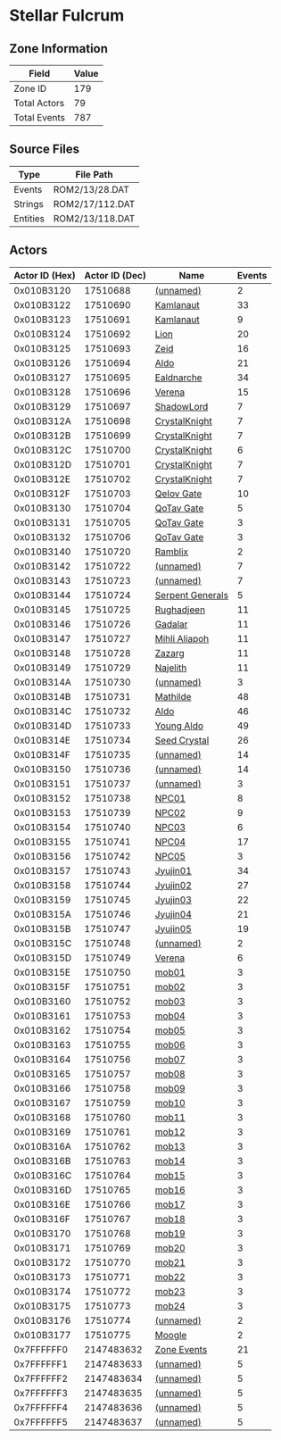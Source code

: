 # Stellar Fulcrum

## Zone Information

| Field        |   Value |
|--------------|---------|
| Zone ID      |     179 |
| Total Actors |      79 |
| Total Events |     787 |

## Source Files

| Type     | File Path       |
|----------|-----------------|
| Events   | ROM2/13/28.DAT  |
| Strings  | ROM2/17/112.DAT |
| Entities | ROM2/13/118.DAT |

## Actors

| Actor ID (Hex)   |   Actor ID (Dec) | Name                                                     |   Events |
|------------------|------------------|----------------------------------------------------------|----------|
| 0x010B3120       |         17510688 | [(unnamed)](./17510688/)                                 |        2 |
| 0x010B3122       |         17510690 | [Kamlanaut](./17510690%20-%20Kamlanaut/)                 |       33 |
| 0x010B3123       |         17510691 | [Kamlanaut](./17510691%20-%20Kamlanaut/)                 |        9 |
| 0x010B3124       |         17510692 | [Lion](./17510692%20-%20Lion/)                           |       20 |
| 0x010B3125       |         17510693 | [Zeid](./17510693%20-%20Zeid/)                           |       16 |
| 0x010B3126       |         17510694 | [Aldo](./17510694%20-%20Aldo/)                           |       21 |
| 0x010B3127       |         17510695 | [Ealdnarche](./17510695%20-%20Ealdnarche/)               |       34 |
| 0x010B3128       |         17510696 | [Verena](./17510696%20-%20Verena/)                       |       15 |
| 0x010B3129       |         17510697 | [ShadowLord](./17510697%20-%20ShadowLord/)               |        7 |
| 0x010B312A       |         17510698 | [CrystalKnight](./17510698%20-%20CrystalKnight/)         |        7 |
| 0x010B312B       |         17510699 | [CrystalKnight](./17510699%20-%20CrystalKnight/)         |        7 |
| 0x010B312C       |         17510700 | [CrystalKnight](./17510700%20-%20CrystalKnight/)         |        6 |
| 0x010B312D       |         17510701 | [CrystalKnight](./17510701%20-%20CrystalKnight/)         |        7 |
| 0x010B312E       |         17510702 | [CrystalKnight](./17510702%20-%20CrystalKnight/)         |        7 |
| 0x010B312F       |         17510703 | [QeIov Gate](./17510703%20-%20QeIov%20Gate/)             |       10 |
| 0x010B3130       |         17510704 | [QoTav Gate](./17510704%20-%20QoTav%20Gate/)             |        5 |
| 0x010B3131       |         17510705 | [QoTav Gate](./17510705%20-%20QoTav%20Gate/)             |        3 |
| 0x010B3132       |         17510706 | [QoTav Gate](./17510706%20-%20QoTav%20Gate/)             |        3 |
| 0x010B3140       |         17510720 | [Ramblix](./17510720%20-%20Ramblix/)                     |        2 |
| 0x010B3142       |         17510722 | [(unnamed)](./17510722/)                                 |        7 |
| 0x010B3143       |         17510723 | [(unnamed)](./17510723/)                                 |        7 |
| 0x010B3144       |         17510724 | [Serpent Generals](./17510724%20-%20Serpent%20Generals/) |        5 |
| 0x010B3145       |         17510725 | [Rughadjeen](./17510725%20-%20Rughadjeen/)               |       11 |
| 0x010B3146       |         17510726 | [Gadalar](./17510726%20-%20Gadalar/)                     |       11 |
| 0x010B3147       |         17510727 | [Mihli Aliapoh](./17510727%20-%20Mihli%20Aliapoh/)       |       11 |
| 0x010B3148       |         17510728 | [Zazarg](./17510728%20-%20Zazarg/)                       |       11 |
| 0x010B3149       |         17510729 | [Najelith](./17510729%20-%20Najelith/)                   |       11 |
| 0x010B314A       |         17510730 | [(unnamed)](./17510730/)                                 |        3 |
| 0x010B314B       |         17510731 | [Mathilde](./17510731%20-%20Mathilde/)                   |       48 |
| 0x010B314C       |         17510732 | [Aldo](./17510732%20-%20Aldo/)                           |       46 |
| 0x010B314D       |         17510733 | [Young Aldo](./17510733%20-%20Young%20Aldo/)             |       49 |
| 0x010B314E       |         17510734 | [Seed Crystal](./17510734%20-%20Seed%20Crystal/)         |       26 |
| 0x010B314F       |         17510735 | [(unnamed)](./17510735/)                                 |       14 |
| 0x010B3150       |         17510736 | [(unnamed)](./17510736/)                                 |       14 |
| 0x010B3151       |         17510737 | [(unnamed)](./17510737/)                                 |        3 |
| 0x010B3152       |         17510738 | [NPC01](./17510738%20-%20NPC01/)                         |        8 |
| 0x010B3153       |         17510739 | [NPC02](./17510739%20-%20NPC02/)                         |        9 |
| 0x010B3154       |         17510740 | [NPC03](./17510740%20-%20NPC03/)                         |        6 |
| 0x010B3155       |         17510741 | [NPC04](./17510741%20-%20NPC04/)                         |       17 |
| 0x010B3156       |         17510742 | [NPC05](./17510742%20-%20NPC05/)                         |        3 |
| 0x010B3157       |         17510743 | [Jyujin01](./17510743%20-%20Jyujin01/)                   |       34 |
| 0x010B3158       |         17510744 | [Jyujin02](./17510744%20-%20Jyujin02/)                   |       27 |
| 0x010B3159       |         17510745 | [Jyujin03](./17510745%20-%20Jyujin03/)                   |       22 |
| 0x010B315A       |         17510746 | [Jyujin04](./17510746%20-%20Jyujin04/)                   |       21 |
| 0x010B315B       |         17510747 | [Jyujin05](./17510747%20-%20Jyujin05/)                   |       19 |
| 0x010B315C       |         17510748 | [(unnamed)](./17510748/)                                 |        2 |
| 0x010B315D       |         17510749 | [Verena](./17510749%20-%20Verena/)                       |        6 |
| 0x010B315E       |         17510750 | [mob01](./17510750%20-%20mob01/)                         |        3 |
| 0x010B315F       |         17510751 | [mob02](./17510751%20-%20mob02/)                         |        3 |
| 0x010B3160       |         17510752 | [mob03](./17510752%20-%20mob03/)                         |        3 |
| 0x010B3161       |         17510753 | [mob04](./17510753%20-%20mob04/)                         |        3 |
| 0x010B3162       |         17510754 | [mob05](./17510754%20-%20mob05/)                         |        3 |
| 0x010B3163       |         17510755 | [mob06](./17510755%20-%20mob06/)                         |        3 |
| 0x010B3164       |         17510756 | [mob07](./17510756%20-%20mob07/)                         |        3 |
| 0x010B3165       |         17510757 | [mob08](./17510757%20-%20mob08/)                         |        3 |
| 0x010B3166       |         17510758 | [mob09](./17510758%20-%20mob09/)                         |        3 |
| 0x010B3167       |         17510759 | [mob10](./17510759%20-%20mob10/)                         |        3 |
| 0x010B3168       |         17510760 | [mob11](./17510760%20-%20mob11/)                         |        3 |
| 0x010B3169       |         17510761 | [mob12](./17510761%20-%20mob12/)                         |        3 |
| 0x010B316A       |         17510762 | [mob13](./17510762%20-%20mob13/)                         |        3 |
| 0x010B316B       |         17510763 | [mob14](./17510763%20-%20mob14/)                         |        3 |
| 0x010B316C       |         17510764 | [mob15](./17510764%20-%20mob15/)                         |        3 |
| 0x010B316D       |         17510765 | [mob16](./17510765%20-%20mob16/)                         |        3 |
| 0x010B316E       |         17510766 | [mob17](./17510766%20-%20mob17/)                         |        3 |
| 0x010B316F       |         17510767 | [mob18](./17510767%20-%20mob18/)                         |        3 |
| 0x010B3170       |         17510768 | [mob19](./17510768%20-%20mob19/)                         |        3 |
| 0x010B3171       |         17510769 | [mob20](./17510769%20-%20mob20/)                         |        3 |
| 0x010B3172       |         17510770 | [mob21](./17510770%20-%20mob21/)                         |        3 |
| 0x010B3173       |         17510771 | [mob22](./17510771%20-%20mob22/)                         |        3 |
| 0x010B3174       |         17510772 | [mob23](./17510772%20-%20mob23/)                         |        3 |
| 0x010B3175       |         17510773 | [mob24](./17510773%20-%20mob24/)                         |        3 |
| 0x010B3176       |         17510774 | [(unnamed)](./17510774/)                                 |        2 |
| 0x010B3177       |         17510775 | [Moogle](./17510775%20-%20Moogle/)                       |        2 |
| 0x7FFFFFF0       |       2147483632 | [Zone Events](./Zone%20Events/)                          |       21 |
| 0x7FFFFFF1       |       2147483633 | [(unnamed)](./2147483633/)                               |        5 |
| 0x7FFFFFF2       |       2147483634 | [(unnamed)](./2147483634/)                               |        5 |
| 0x7FFFFFF3       |       2147483635 | [(unnamed)](./2147483635/)                               |        5 |
| 0x7FFFFFF4       |       2147483636 | [(unnamed)](./2147483636/)                               |        5 |
| 0x7FFFFFF5       |       2147483637 | [(unnamed)](./2147483637/)                               |        5 |